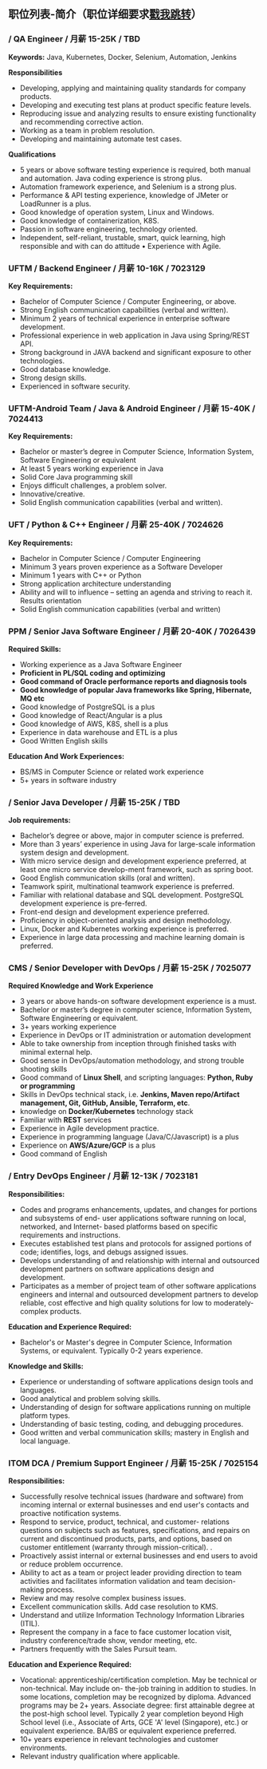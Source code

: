 
## 职位列表-简介（职位详细要求[戳我跳转](https://zhuanlan.zhihu.com/p/471764975)）

###  / QA Engineer / 月薪 15-25K / TBD

**Keywords:** Java, Kubernetes, Docker, Selenium, Automation, Jenkins

**Responsibilities**

- Developing, applying and maintaining quality standards for company products. 
- Developing and executing test plans at product specific feature levels. 
- Reproducing issue and analyzing results to ensure existing functionality and recommending corrective action. 
- Working as a team in problem resolution. 
- Developing and maintaining automate test cases.

**Qualifications**

- 5 years or above software testing experience is required, both manual and automation. Java coding experience is strong plus.
- Automation framework experience, and Selenium is a strong plus.
- Performance & API testing experience, knowledge of JMeter or LoadRunner is a plus. 
- Good knowledge of operation system, Linux and Windows. 
- Good knowledge of containerization, K8S. 
- Passion in software engineering, technology oriented. 
- Independent, self-reliant, trustable, smart, quick learning, high responsible and with can do attitude • Experience with Agile.

### UFTM / Backend Engineer / 月薪 10-16K / 7023129

**Key Requirements:**

- Bachelor of Computer Science / Computer Engineering, or above.  
- Strong English communication capabilities (verbal and written).  
- Minimum 2 years of technical experience in enterprise software development.  
- Professional experience in web application in Java using Spring/REST API.  
- Strong background in JAVA backend and significant exposure to other technologies.  
- Good database knowledge.  
- Strong design skills.  
- Experienced in software security.

### UFTM-Android Team / Java & Android Engineer / 月薪 15-40K / 7024413

**Key Requirements:**

- Bachelor or master’s degree in Computer Science, Information System, Software Engineering or equivalent  
- At least 5 years working experience in Java  
- Solid Core Java programming skill  
- Enjoys difficult challenges, a problem solver.  
- Innovative/creative.  
- Solid English communication capabilities (verbal and written).

### UFT / Python & C++ Engineer / 月薪 25-40K / 7024626

**Key Requirements:**

- Bachelor in Computer Science / Computer Engineering  
- Minimum 3 years proven experience as a Software Developer  
- Minimum 1 years with  C++ or Python  
- Strong application architecture understanding  
- Ability and will to influence – setting an agenda and striving to reach it. Results orientation  
- Solid English communication capabilities (verbal and written)

### PPM / Senior Java Software Engineer / 月薪 20-40K / 7026439

**Required Skills:**

- Working experience as a Java Software Engineer
- **Proficient in PL/SQL coding and optimizing**
- **Good command of Oracle performance reports and diagnosis tools**
- **Good knowledge of popular Java frameworks like Spring, Hibernate, MQ etc**
- Good knowledge of PostgreSQL is a plus
- Good knowledge of React/Angular is a plus 
- Good knowledge of AWS, K8S, shell is a plus
- Experience in data warehouse and ETL is a plus 
- Good Written English skills

**Education And Work Experiences:**

- BS/MS in Computer Science or related work experience 
- 5+ years in software industry 

###  / Senior Java Developer / 月薪 15-25K / TBD

**Job requirements:**

- Bachelor’s degree or above, major in computer science is preferred.
- More than 3 years’ experience in using Java for large-scale information system design and development.
- With micro service design and development experience preferred, at least one micro service develop-ment framework, such as spring boot.
- Good English communication skills (oral and written).
- Teamwork spirit, multinational teamwork experience is preferred.
- Familiar with relational database and SQL development. PostgreSQL development experience is pre-ferred.
- Front-end design and development experience preferred.
- Proficiency in object-oriented analysis and design methodology.
- Linux, Docker and Kubernetes working experience is preferred.
- Experience in large data processing and machine learning domain is preferred.

### CMS / Senior Developer with DevOps / 月薪 15-25K / 7025077

**Required Knowledge and Work Experience**

- 3 years or above hands-on software development experience is a must.
- Bachelor or master’s degree in computer science, Information System, Software Engineering or equivalent.
- 3+ years working experience
- Experience in DevOps or IT administration or automation development
- Able to take ownership from inception through finished tasks with minimal external help.
- Good sense in DevOps/automation methodology, and strong trouble shooting skills
- Good command of **Linux Shell**, and scripting languages: **Python, Ruby or programming**
- Skills in DevOps technical stack, i.e. **Jenkins, Maven repo/Artifact management, Git, GitHub, Ansible, Terraform, etc**.
- knowledge on **Docker/Kubernetes** technology stack
- Familiar with **REST** services
- Experience in Agile development practice.
- Experience in programming language (Java/C/Javascript) is a plus
- Experience on **AWS/Azure/GCP** is a plus
- Good command of English

###  / Entry DevOps Engineer / 月薪 12-13K / 7023181

**Responsibilities:**

- Codes and programs enhancements, updates, and changes for portions and subsystems of end- user applications software running on local, networked, and Internet- based platforms based on specific requirements and instructions.
- Executes established test plans and protocols for assigned portions of code; identifies, logs, and debugs assigned issues.
- Develops understanding of and relationship with internal and outsourced development partners on software applications design and development.
- Participates as a member of project team of other software applications engineers and internal and outsourced development partners to develop reliable, cost effective and high quality solutions for low to moderately- complex products.

**Education and Experience Required:**

- Bachelor's or Master's degree in Computer Science, Information Systems, or equivalent.
Typically 0-2 years experience.

**Knowledge and Skills:**

- Experience or understanding of software applications design tools and languages.
- Good analytical and problem solving skills.
- Understanding of design for software applications running on multiple platform types.
- Understanding of basic testing, coding, and debugging procedures.
- Good written and verbal communication skills; mastery in English and local language.

### ITOM DCA / Premium Support Engineer / 月薪 15-25K / 7025154

**Responsibilities:**

- Successfully resolve technical issues (hardware and software) from incoming internal or external businesses and end user's contacts and proactive notification systems.
- Respond to service, product, technical, and customer- relations questions on subjects such as features, specifications, and repairs on current and discontinued products, parts, and options, based on customer entitlement (warranty through mission-critical). .
- Proactively assist internal or external businesses and end users to avoid or reduce problem occurrence.
- Ability to act as a team or project leader providing direction to team activities and facilitates information validation and team decision- making process.
- Review and may resolve complex business issues.
- Excellent communication skills. Add case resolution to KMS.
- Understand and utilize Information Technology Information Libraries (ITIL).
- Represent the company in a face to face customer location visit, industry conference/trade show, vendor meeting, etc.
- Partners frequently with the Sales Pursuit team.

**Education and Experience Required:**

- Vocational: apprenticeship/certification completion. May be technical or non-technical. May include on- the-job training in addition to studies. In some locations, completion may be recognized by diploma. Advanced programs may be 2+ years. Associate degree: first attainable degree at the post-high school level. Typically 2 year completion beyond High School level (i.e., Associate of Arts, GCE 'A' level (Singapore), etc.) or equivalent experience. BA/BS or equivalent experience preferred.
- 10+ years experience in relevant technologies and customer environments.
- Relevant industry qualification where applicable.
